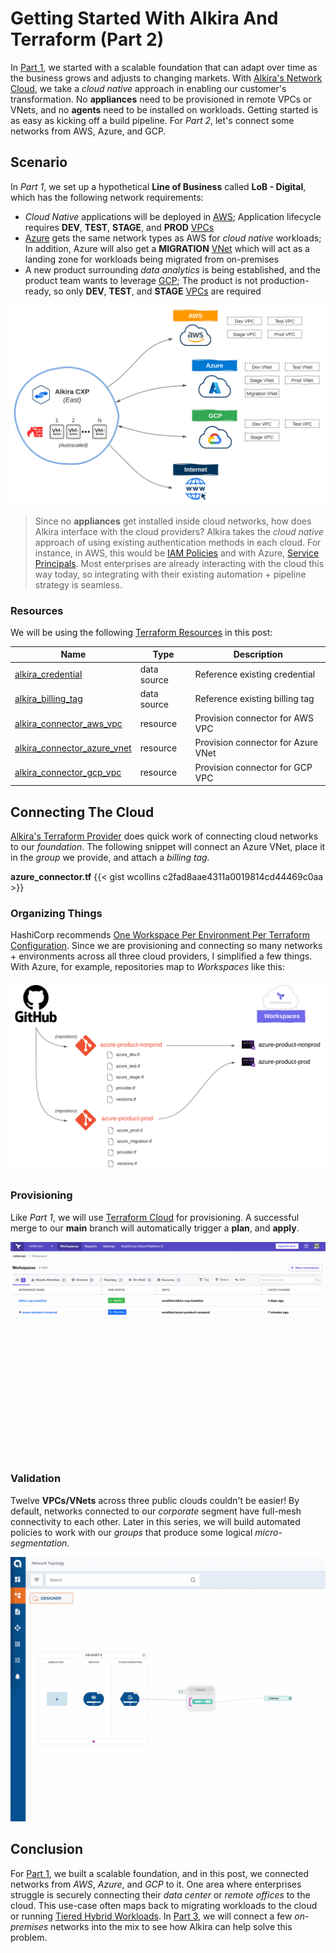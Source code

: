 # Getting Started With Alkira And Terraform (Part 2)


In [Part 1](https://wcollins.io/posts/2021/getting-started-with-alkira-and-terraform-part-1/), we started with a scalable foundation that can adapt over time as the business grows and adjusts to changing markets. With [Alkira's Network Cloud](https://www.alkira.com/), we take a _cloud native_ approach in enabling our customer's transformation. No **appliances** need to be provisioned in remote VPCs or VNets, and no **agents** need to be installed on workloads. Getting started is as easy as kicking off a build pipeline. For _Part 2_, let's connect some networks from AWS, Azure, and GCP.

## Scenario
In _Part 1_, we set up a hypothetical **Line of Business** called **LoB - Digital**, which has the following network requirements:
* _Cloud Native_ applications will be deployed in [AWS](https://aws.amazon.com/); Application lifecycle requires **DEV**, **TEST**, **STAGE**, and **PROD** [VPCs](https://docs.aws.amazon.com/vpc/latest/userguide/what-is-amazon-vpc.html)
* [Azure](https://azure.microsoft.com/en-us/) gets the same network types as AWS for _cloud native_ workloads; In addition, Azure will also get a **MIGRATION** [VNet](https://docs.microsoft.com/en-us/azure/virtual-network/virtual-networks-overview) which will act as a landing zone for workloads being migrated from on-premises
* A new product surrounding _data analytics_ is being established, and the product team wants to leverage [GCP](https://cloud.google.com/); The product is not production-ready, so only **DEV**, **TEST**, and **STAGE** [VPCs](https://cloud.google.com/vpc) are required

![Topology](topology.png "Topology")

> Since no **appliances** get installed inside cloud networks, how does Alkira interface with the cloud providers? Alkira takes the _cloud native_ approach of using existing authentication methods in each cloud. For instance, in AWS, this would be [IAM Policies](https://docs.aws.amazon.com/IAM/latest/UserGuide/access_policies.html) and with Azure, [Service Principals](https://docs.microsoft.com/en-us/azure/active-directory/develop/app-objects-and-service-principals). Most enterprises are already interacting with the cloud this way today, so integrating with their existing automation + pipeline strategy is seamless.

### Resources
We will be using the following [Terraform Resources](https://www.terraform.io/docs/language/data-sources/index.html) in this post:

| Name | Type | Description |
| ---- | ---- | ----------- |
| [alkira_credential](https://registry.terraform.io/providers/alkiranet/alkira/latest/docs/data-sources/credential) | data source | Reference existing credential
| [alkira_billing_tag](https://registry.terraform.io/providers/alkiranet/alkira/latest/docs/data-sources/billing_tag) | data source | Reference existing billing tag |
| [alkira_connector_aws_vpc](https://registry.terraform.io/providers/alkiranet/alkira/latest/docs/resources/connector_aws_vpc) | resource | Provision connector for AWS VPC |
| [alkira_connector_azure_vnet](https://registry.terraform.io/providers/alkiranet/alkira/latest/docs/resources/connector_azure_vnet) | resource | Provision connector for Azure VNet |
| [alkira_connector_gcp_vpc](https://registry.terraform.io/providers/alkiranet/alkira/latest/docs/resources/connector_gcp_vpc) | resource | Provision connector for GCP VPC |

## Connecting The Cloud
[Alkira's Terraform Provider](https://registry.terraform.io/providers/alkiranet/alkira/latest/docs) does quick work of connecting cloud networks to our _foundation_. The following snippet will connect an Azure VNet, place it in the _group_ we provide, and attach a _billing tag_.

**azure_connector.tf**
{{< gist wcollins c2fad8aae4311a0019814cd44469c0aa >}}

### Organizing Things
HashiCorp recommends [One Workspace Per Environment Per Terraform Configuration](https://www.terraform.io/docs/cloud/guides/recommended-practices/part1.html#one-workspace-per-environment-per-terraform-configuration). Since we are provisioning and connecting so many networks + environments across all three cloud providers, I simplified a few things. With Azure, for example, repositories map to _Workspaces_ like this:

![Repos to Workspaces](repo-to-workspace.png "Git")

### Provisioning 
Like _Part 1_, we will use [Terraform Cloud](https://www.terraform.io/cloud) for provisioning. A successful merge to our **main** branch will automatically trigger a **plan**, and **apply**.

![Provision Infrastructure](provision-infra.gif "Provision")

### Validation
Twelve **VPCs/VNets** across three public clouds couldn't be easier! By default, networks connected to our _corporate_ segment have full-mesh connectivity to each other. Later in this series, we will build automated policies to work with our _groups_ that produce some logical _micro-segmentation_.

![UI Validation](ui-validation.gif "Validation")

## Conclusion
For [Part 1](https://wcollins.io/posts/2021/getting-started-with-alkira-and-terraform-part-1/), we built a scalable foundation, and in this post, we connected networks from _AWS_, _Azure_, and _GCP_  to it. One area where enterprises struggle is securely connecting their _data center_ or _remote offices_ to the cloud. This use-case often maps back to migrating workloads to the cloud or running [Tiered Hybrid Workloads](https://cloud.google.com/architecture/tiered-hybrid). In [Part 3](https://wcollins.io/post/2021/getting-started-with-alkira-and-terraform-part-3/), we will connect a few _on-premises_ networks into the mix to see how Alkira can help solve this problem.
